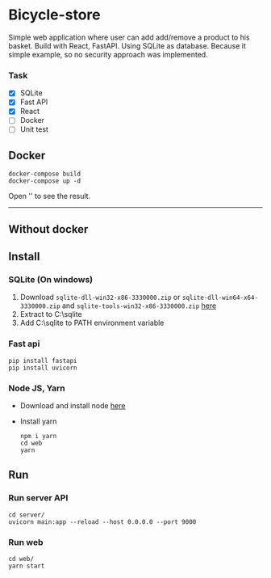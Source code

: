 # Bicycle-store
Simple web application where user can add add/remove a product to his basket. Build with React, FastAPI. Using SQLite as database. Because it simple example, so no security approach was implemented.

### Task
- [x] SQLite
- [x] Fast API
- [x] React
- [ ] Docker
- [ ] Unit test

## Docker
```
docker-compose build
docker-compose up -d
```
Open '' to see the result.

---
## Without docker

## Install
### SQLite (On windows)
1. Download `sqlite-dll-win32-x86-3330000.zip` or `sqlite-dll-win64-x64-3330000.zip` and `sqlite-tools-win32-x86-3330000.zip` [here](https://www.sqlite.org/download.html)
2. Extract to C:\sqlite
3. Add C:\sqlite to PATH environment variable 
### Fast api
```
pip install fastapi
pip install uvicorn
```
### Node JS, Yarn
- Download and install node [here](https://nodejs.org/en/download/)

- Install yarn
    ```
    npm i yarn
    cd web
    yarn
    ```
## Run
### Run server API
```
cd server/
uvicorn main:app --reload --host 0.0.0.0 --port 9000
```

### Run web
```
cd web/
yarn start
```
